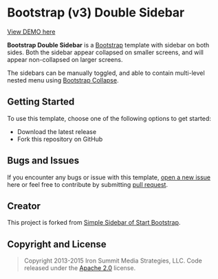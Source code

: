 # Bootstrap (v3) Double Sidebar

[View DEMO here](http://weihien90.github.io/bootstrap-double-sidebar/)

**Bootstrap Double Sidebar** is a [Bootstrap](https://getbootstrap.com/docs/3.3/) template with sidebar on both sides. Both the sidebar appear collapsed on smaller screens, and will appear non-collapsed on larger screens.

The sidebars can be manually toggled, and able to contain multi-level nested menu using [Bootstrap Collapse](https://getbootstrap.com/docs/3.3/javascript/#collapse).

## Getting Started

To use this template, choose one of the following options to get started:
* Download the latest release
* Fork this repository on GitHub

## Bugs and Issues

If you encounter any bugs or issue with this template, [open a new issue](https://github.com/weihien90/bootstrap-double-sidebar/issues) here or feel free to contribute by submitting [pull request](https://github.com/weihien90/bootstrap-double-sidebar/pulls).

## Creator

This project is forked from [Simple Sidebar of Start Bootstrap](http://startbootstrap.com/template-overviews/simple-sidebar/).

## Copyright and License

> Copyright 2013-2015 Iron Summit Media Strategies, LLC. Code released under the [Apache 2.0](https://github.com/IronSummitMedia/startbootstrap-simple-sidebar/blob/gh-pages/LICENSE) license.
